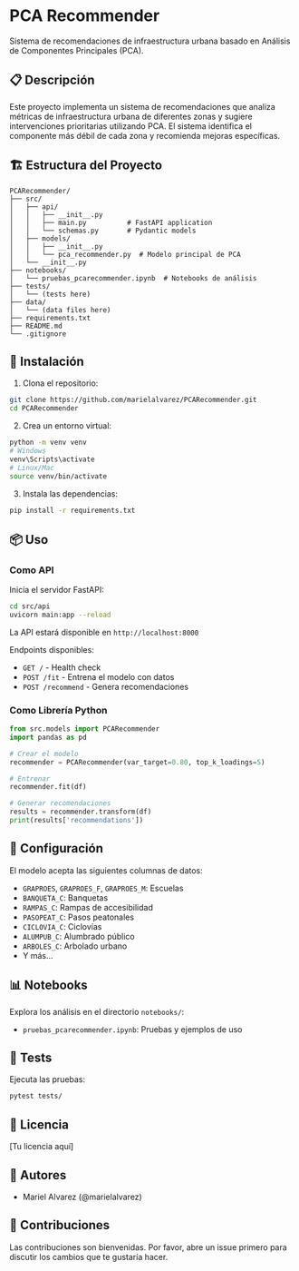 # PCA Recommender

Sistema de recomendaciones de infraestructura urbana basado en Análisis de Componentes Principales (PCA).

## 📋 Descripción

Este proyecto implementa un sistema de recomendaciones que analiza métricas de infraestructura urbana de diferentes zonas y sugiere intervenciones prioritarias utilizando PCA. El sistema identifica el componente más débil de cada zona y recomienda mejoras específicas.

## 🏗️ Estructura del Proyecto

```
PCARecommender/
├── src/
│   ├── api/
│   │   ├── __init__.py
│   │   ├── main.py          # FastAPI application
│   │   └── schemas.py       # Pydantic models
│   ├── models/
│   │   ├── __init__.py
│   │   └── pca_recommender.py  # Modelo principal de PCA
│   └── __init__.py
├── notebooks/
│   └── pruebas_pcarecommender.ipynb  # Notebooks de análisis
├── tests/
│   └── (tests here)
├── data/
│   └── (data files here)
├── requirements.txt
├── README.md
└── .gitignore
```

## 🚀 Instalación

1. Clona el repositorio:
```bash
git clone https://github.com/marielalvarez/PCARecommender.git
cd PCARecommender
```

2. Crea un entorno virtual:
```bash
python -m venv venv
# Windows
venv\Scripts\activate
# Linux/Mac
source venv/bin/activate
```

3. Instala las dependencias:
```bash
pip install -r requirements.txt
```

## 📦 Uso

### Como API

Inicia el servidor FastAPI:

```bash
cd src/api
uvicorn main:app --reload
```

La API estará disponible en `http://localhost:8000`

Endpoints disponibles:
- `GET /` - Health check
- `POST /fit` - Entrena el modelo con datos
- `POST /recommend` - Genera recomendaciones

### Como Librería Python

```python
from src.models import PCARecommender
import pandas as pd

# Crear el modelo
recommender = PCARecommender(var_target=0.80, top_k_loadings=5)

# Entrenar
recommender.fit(df)

# Generar recomendaciones
results = recommender.transform(df)
print(results['recommendations'])
```

## 🔧 Configuración

El modelo acepta las siguientes columnas de datos:

- `GRAPROES`, `GRAPROES_F`, `GRAPROES_M`: Escuelas
- `BANQUETA_C`: Banquetas
- `RAMPAS_C`: Rampas de accesibilidad
- `PASOPEAT_C`: Pasos peatonales
- `CICLOVIA_C`: Ciclovías
- `ALUMPUB_C`: Alumbrado público
- `ARBOLES_C`: Arbolado urbano
- Y más...

## 📊 Notebooks

Explora los análisis en el directorio `notebooks/`:
- `pruebas_pcarecommender.ipynb`: Pruebas y ejemplos de uso

## 🧪 Tests

Ejecuta las pruebas:

```bash
pytest tests/
```

## 📝 Licencia

[Tu licencia aquí]

## 👥 Autores

- Mariel Alvarez (@marielalvarez)

## 🤝 Contribuciones

Las contribuciones son bienvenidas. Por favor, abre un issue primero para discutir los cambios que te gustaría hacer.
